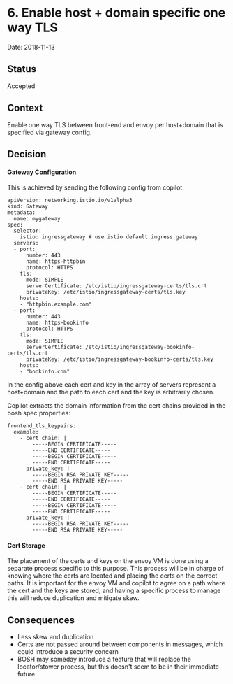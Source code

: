 # 6. Enable host + domain specific one way TLS

Date: 2018-11-13

## Status

Accepted

## Context

Enable one way TLS between front-end and envoy per host+domain that is
specified via gateway config.

## Decision

#### Gateway Configuration

This is achieved by sending the following config from copilot.

```
apiVersion: networking.istio.io/v1alpha3
kind: Gateway
metadata:
  name: mygateway
spec:
  selector:
    istio: ingressgateway # use istio default ingress gateway
  servers:
  - port:
      number: 443
      name: https-httpbin
      protocol: HTTPS
    tls:
      mode: SIMPLE
      serverCertificate: /etc/istio/ingressgateway-certs/tls.crt
      privateKey: /etc/istio/ingressgateway-certs/tls.key
    hosts:
    - "httpbin.example.com"
  - port:
      number: 443
      name: https-bookinfo
      protocol: HTTPS
    tls:
      mode: SIMPLE
      serverCertificate: /etc/istio/ingressgateway-bookinfo-certs/tls.crt
      privateKey: /etc/istio/ingressgateway-bookinfo-certs/tls.key
    hosts:
    - "bookinfo.com"
```

In the config above each cert and key in the array of servers represent a
host+domain and the path to each cert and the key is arbitrarily chosen.

Copilot extracts the domain information from the cert chains provided in the bosh spec properties:

```
frontend_tls_keypairs:
  example:
    - cert_chain: |
        -----BEGIN CERTIFICATE-----
        -----END CERTIFICATE-----
        -----BEGIN CERTIFICATE-----
        -----END CERTIFICATE-----
      private_key: |
        -----BEGIN RSA PRIVATE KEY-----
        -----END RSA PRIVATE KEY-----
    - cert_chain: |
        -----BEGIN CERTIFICATE-----
        -----END CERTIFICATE-----
        -----BEGIN CERTIFICATE-----
        -----END CERTIFICATE-----
      private_key: |
        -----BEGIN RSA PRIVATE KEY-----
        -----END RSA PRIVATE KEY-----
```

#### Cert Storage

The placement of the certs and keys on the envoy VM is done using a separate
process specific to this purpose. This process will be in charge of knowing
where the certs are located and placing the certs on the correct paths. It is
important for the envoy VM and copilot to agree on a path where the cert and the keys
are stored, and having a specific process to manage this will reduce duplication
and mitigate skew.

## Consequences

* Less skew and duplication
* Certs are not passed around between components in messages, which could
  introduce a security concern
* BOSH may someday introduce a feature that will replace the locator/stower
  process, but this doesn't seem to be in their immediate future
